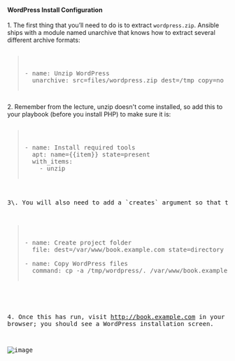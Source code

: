 
#### WordPress Install Configuration

1\. The first thing that you’ll need to do is to extract `wordpress.zip`. Ansible ships with a module named unarchive that knows how to extract several different archive formats:

<pre class="files" data-filename="playbook.yml"><blockquote>

- name: Unzip WordPress
  unarchive: src=files/wordpress.zip dest=/tmp copy=no creates=/tmp/wordpress/wp-settings.php

</blockquote></pre>


2\. Remember from the lecture, unzip doesn't come installed, so add this to your playbook (before you install PHP) to make sure it is:

<pre class="files" data-filename="playbook.yml"><blockquote>

- name: Install required tools
  apt: name={{item}} state=present
  with_items:
    - unzip

</blockquote><pre>


3\. You will also need to add a `creates` argument so that the command is idempotent:

<pre class="files" data-filename="playbook.yml"><blockquote>

- name: Create project folder
  file: dest=/var/www/book.example.com state=directory

- name: Copy WordPress files
  command: cp -a /tmp/wordpress/. /var/www/book.example.com creates=/var/www/book.example.com/wp-settings.php

</blockquote></pre>


4\. Once this has run, visit http://book.example.com in your web browser; you should see a WordPress installation screen.

![image](https://user-images.githubusercontent.com/21102559/32393162-e089e0ca-c0ae-11e7-9cbb-42e37535620e.png)
